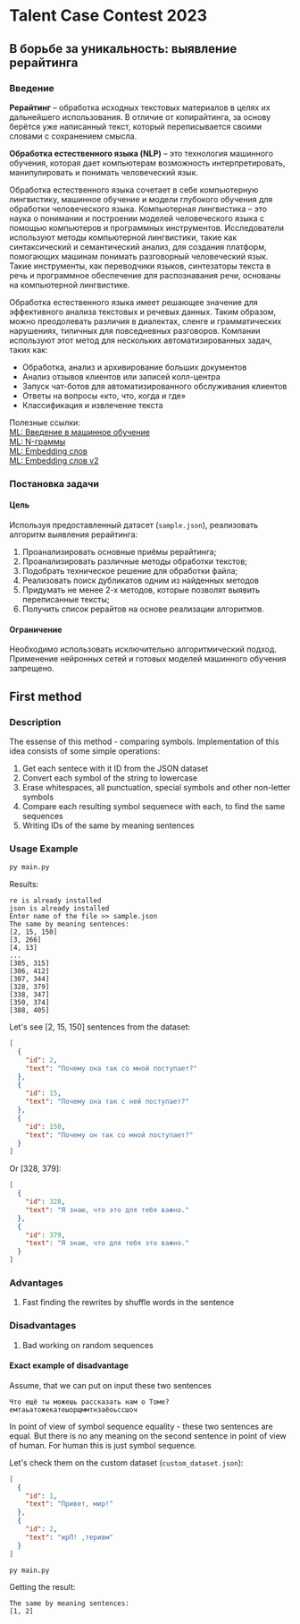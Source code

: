 # Talent Case Contest 2023

## В борьбе за уникальность: выявление рерайтинга

### Введение

**Рерайтинг** – обработка исходных текстовых материалов в целях их дальнейшего использования. В отличие от копирайтинга, за основу берётся уже написанный текст, который переписывается своими словами с сохранением смысла.

**Обработка естественного языка (NLP)** – это технология машинного обучения, которая дает компьютерам возможность интерпретировать, манипулировать и понимать человеческий язык.

Обработка естественного языка сочетает в себе компьютерную лингвистику, машинное обучение и модели глубокого обучения для обработки человеческого языка. Компьютерная лингвистика – это наука о понимании и построении моделей человеческого языка с помощью компьютеров и программных инструментов. Исследователи используют методы компьютерной лингвистики, такие как синтаксический и семантический анализ, для создания платформ, помогающих машинам понимать разговорный человеческий язык. Такие инструменты, как переводчики языков, синтезаторы текста в речь и программное обеспечение для распознавания речи, основаны на компьютерной лингвистике.

Обработка естественного языка имеет решающее значение для эффективного анализа текстовых и речевых данных. Таким образом, можно преодолевать различия в диалектах, сленге и грамматических нарушениях, типичных для повседневных разговоров. Компании используют этот метод для нескольких автоматизированных задач, таких как:

- Обработка, анализ и архивирование больших документов
- Анализ отзывов клиентов или записей колл-центра
- Запуск чат-ботов для автоматизированного обслуживания клиентов
- Ответы на вопросы «кто, что, когда и где»
- Классификация и извлечение текста

Полезные ссылки:\
[ML: Введение в машинное обучение](https://qudata.com/ml/ru/ML_Intro.html)\
[ML: N-граммы](https://qudata.com/ml/ru/ML_NGrams.html)\
[ML: Embedding слов](https://qudata.com/ml/ru/NN_Embedding.html)\
[ML: Embedding слов v2](https://qudata.com/ml/ru/NN_Embedding_Word2Vec.html)

### Постановка задачи

#### Цель

Используя предоставленный датасет (`sample.json`), реализовать алгоритм выявления рерайтинга:

1. Проанализировать основные приёмы рерайтинга;
2. Проанализировать различные методы обработки текстов;
3. Подобрать техническое решение для обработки файла;
4. Реализовать поиск дубликатов одним из найденных методов
5. Придумать не менее 2-х методов, которые позволят выявить
   переписанные тексты;
6. Получить список рерайтов на основе реализации алгоритмов.

#### Ограничение

Необходимо использовать исключительно алгоритмический подход. Применение нейронных сетей и готовых моделей машинного обучения запрещено.

## First method

### Description

The essense of this method - comparing symbols. Implementation of this idea consists of some simple operations:

1. Get each sentece with it ID from the JSON dataset
2. Convert each symbol of the string to lowercase
3. Erase whitespaces, all punctuation, special symbols and other non-letter symbols
4. Compare each resulting symbol sequenece with each, to find the same sequences
5. Writing IDs of the same by meaning sentences

### Usage Example

```bash
py main.py
```

Results:

```
re is already installed
json is already installed
Enter name of the file >> sample.json
The same by meaning sentences:
[2, 15, 150]
[3, 266]
[4, 13]
...
[305, 315]
[306, 412]
[307, 344]
[328, 379]
[338, 347]
[350, 374]
[388, 405]
```

Let's see [2, 15, 150] sentences from the dataset:

```json
[
  {
    "id": 2,
    "text": "Почему она так со мной поступает?"
  },
  {
    "id": 15,
    "text": "Почему она так с ней поступает?"
  },
  {
    "id": 150,
    "text": "Почему он так со мной поступает?"
  }
]
```

Or [328, 379]:

```json
[
  {
    "id": 328,
    "text": "Я знаю, что это для тебя важно."
  },
  {
    "id": 379,
    "text": "Я знаю, что для тебя это важно."
  }
]
```

### Advantages

1. Fast finding the rewrites by shuffle words in the sentence

### Disadvantages

1. Bad working on random sequences

#### Exact example of disadvantage

Assume, that we can put on input these two sentences

```
Что ещё ты можешь рассказать нам о Томе?
емтаьатожекатеыорщммтнзаёоьссшоч
```

In point of view of symbol sequence equality - these two sentences are equal. But there is no any meaning on the second sentence in point of view of human. For human this is just symbol sequence.

Let's check them on the custom dataset (`custom_dataset.json`):

```json
[
  {
    "id": 1,
    "text": "Привет, мир!"
  },
  {
    "id": 2,
    "text": "ирП! ,теривм"
  }
]
```

```bash
py main.py
```

Getting the result:

```
The same by meaning sentences:
[1, 2]
```
